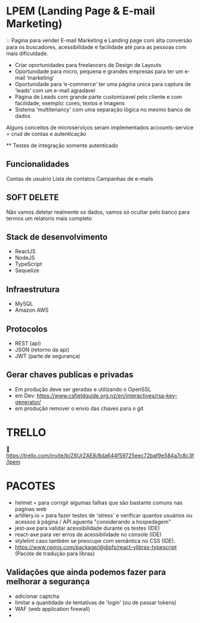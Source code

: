 
# LPEM (Landing Page & E-mail Marketing)

💡 Pagina para vender E-mail Marketing e Landing page com alta conversão para os buscadores, acessibilidade e facilidade até para as pessoas com mais dificuldade.

- Criar oportunidades para freelancers de Design de Layouts 
- Oportunidade para micro, pequena e grandes empresas para ter um e-mail ‘marketing’
- Oportunidade para ‘e-commerce’ ter uma página unica para captura de ‘leads’ com um e-mail agradável
- Página de Leads com grande parte customizavel pelo cliente e com facilidade, exemplo: cores, textos e imagens
- Sistema 'multitenancy' com uma separação lógica no mesmo banco de dados

 Alguns conceitos de microserviços seram implementados
 accounts-service = crud de contas e autenticação

 ** Testes de integração somente autenticado

 ## Funcionalidades
 Contas de usuário 
 Lista de contatos 
 Campanhas de e-mails

 ## SOFT DELETE
 Não vamos deletar realmente os dados, vamos só ocultar pelo banco para termos um relatorio mais completo

 ## Stack de desenvolvimento
 * ReactJS
 * NodeJS
 * TypeScript
 * Sequelize

 ## Infraestrutura
 * MySQL
 * Amazon AWS

 ## Protocolos
 * REST (api)
 * JSON (retorno da api)
 * JWT (parte de segurança)

 ## Gerar chaves publicas e privadas
 * Em produção deve ser geradas e utilizando o OpenSSL
 * em Dev: https://www.csfieldguide.org.nz/en/interactives/rsa-key-generator/
 * em produção remover o envio das chaves para o git

# TRELLO
:link: https://trello.com/invite/b/Z6UrZAE8/8da644f59725eec72baf9e584a7c8c3f/lpem

# PACOTES
- helmet = para corrigir algumas falhas que são bastante comuns nas paginas web
- artillery.io = para fazer testes de 'stress' e verificar quantos usuários ou acessos à página / API aguenta "considerando a hospedagem"
- jest-axe para validar acessibilidade durante os testes (IDE)
- react-axe para ver erros de acessibilidade no console (IDE)
- stylelint caso também se preocupe com semântica no CSS (IDE).
- https://www.npmjs.com/package/@djpfs/react-vlibras-typescript (Pacote de tradução para libras)

## Validações que ainda podemos fazer para melhorar a segurança
* adicionar captcha
* limitar a quantidade de tentativas de 'login' (ou de passar tokens)
* WAF (web application firewall)
* 
